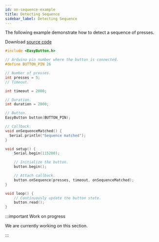 ```yaml
---
id: on-sequence-example
title: Detecting Sequence
sidebar_label: Detecting Sequence
---
```


The following example demonstrate how to detect a sequence of presses.

Download [source code](https://github.com/evert-arias/EasyButton/blob/master/examples)

```cpp
#include <EasyButton.h>

// Arduino pin number where the button is connected.
#define BUTTON_PIN 26

// Number of presses.
int presses = 5;
// Timeout.

int timeout = 2000;

// Duration.
int duration = 2000;

// Button.
EasyButton button(BUTTON_PIN);

// Callback.
void onSequenceMatched() {
  Serial.println("Sequence matched");
}

void setup() {
    Serial.begin(115200);

  	// Initialize the button.
  	button.begin();

  	// Attach callback.
  	button.onSequence(presses, timeout, onSequenceMatched);
}

void loop() {
    // Continuously update the button state.
  	button.read();
}
```

:::important Work on progress

We are currently working on this section.

:::
